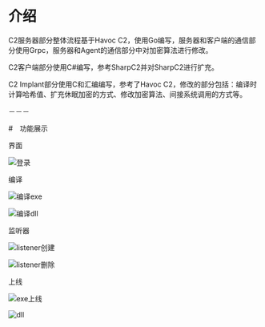 # 介绍

C2服务器部分整体流程基于Havoc C2，使用Go编写，服务器和客户端的通信部分使用Grpc，服务器和Agent的通信部分中对加密算法进行修改。

C2客户端部分使用C#编写，参考SharpC2并对SharpC2进行扩充。

C2 Implant部分使用C和汇编编写，参考了Havoc C2，修改的部分包括：编译时计算哈希值、扩充休眠加密的方式、修改加密算法、间接系统调用的方式等。

－－－

#　功能展示

界面

![登录](https://github.com/user-attachments/assets/ccd90c91-b63e-4c3e-a924-87597189bf07)

编译

![编译exe](https://github.com/user-attachments/assets/721c9944-72a9-4de9-89fe-46c4a90fd47c)

![编译dll](https://github.com/user-attachments/assets/a0e74973-6bc6-4ecd-935b-3d0c7007a538)

监听器

![listener创建](https://github.com/user-attachments/assets/8ab6a51c-99ef-4aeb-ac94-6b6a4493bc0a)

![listener删除](https://github.com/user-attachments/assets/e4a7623b-d07e-4c8b-899d-0ee0895fc41b)

上线

![exe上线](https://github.com/user-attachments/assets/ba193328-6dc7-4cce-9b6f-a9a505f3d2b1)

![dll](https://github.com/user-attachments/assets/68f7407b-69a9-4833-8d1f-8391a963faa1)
